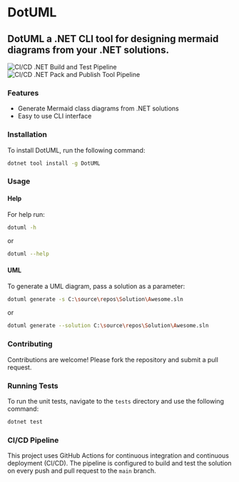 # DotUML
## DotUML a .NET CLI tool for designing mermaid diagrams from your .NET solutions.

![CI/CD .NET Build and Test Pipeline](https://github.com/brian-guerrero/DotUML/actions/workflows/dotnet.yml/badge.svg)
![CI/CD .NET Pack and Publish Tool Pipeline](https://github.com/brian-guerrero/DotUML/actions/workflows/publish.yml/badge.svg)


### Features
- Generate Mermaid class diagrams from .NET solutions
- Easy to use CLI interface

### Installation
To install DotUML, run the following command:
```sh
dotnet tool install -g DotUML
```

### Usage

#### Help 
For help run:

```sh
dotuml -h
```

or 

```sh
dotuml --help
```

#### UML
To generate a UML diagram, pass a solution as a parameter:

```sh
dotuml generate -s C:\source\repos\Solution\Awesome.sln
```

or 

```sh
dotuml generate --solution C:\source\repos\Solution\Awesome.sln
```

### Contributing
Contributions are welcome! Please fork the repository and submit a pull request.

### Running Tests
To run the unit tests, navigate to the `tests` directory and use the following command:
```sh
dotnet test
```

### CI/CD Pipeline
This project uses GitHub Actions for continuous integration and continuous deployment (CI/CD). The pipeline is configured to build and test the solution on every push and pull request to the `main` branch.
